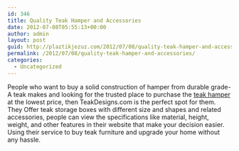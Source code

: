 ```yaml
---
id: 346
title: Quality Teak Hamper and Accessories
date: 2012-07-08T05:55:13+00:00
author: admin
layout: post
guid: http://plaztikjezuz.com/2012/07/08/quality-teak-hamper-and-accessories/
permalink: /2012/07/08/quality-teak-hamper-and-accessories/
categories:
  - Uncategorized
---
```

People who want to buy a solid construction of hamper from durable grade-A teak makes and looking for the trusted place to purchase the [teak hamper](http://www.teakdesigns.com/detail.aspx?ID=2851) at the lowest price, then TeakDesigns.com is the perfect spot for them. They Offer teak storage boxes with different size and shapes and related accessories, people can view the specifications like material, height, weight, and other features in their website that make your decision easier. Using their service to buy teak furniture and upgrade your home without any hassle.